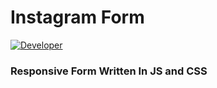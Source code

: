 # Instagram Form
[![Developer](https://img.shields.io/badge/Developer-Parv%20Ashwani-orange?style=plastic&logo=github)](https://zarwin.github.io/instaform/)

### Responsive Form Written In JS and CSS
